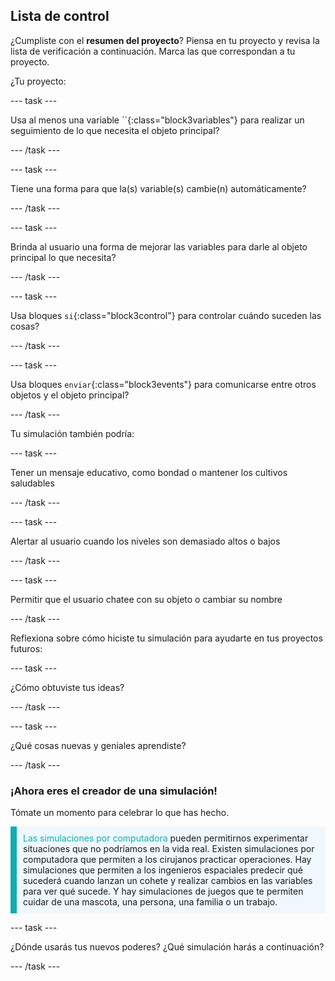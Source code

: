 ## Lista de control

¿Cumpliste con el **resumen del proyecto**? Piensa en tu proyecto y revisa la lista de verificación a continuación. Marca las que correspondan a tu proyecto.

¿Tu proyecto:

--- task ---

Usa al menos una variable ``{:class="block3variables"} para realizar un seguimiento de lo que necesita el objeto principal?

--- /task ---

--- task ---

Tiene una forma para que la(s) variable(s) cambie(n) automáticamente?

--- /task ---

--- task ---

Brinda al usuario una forma de mejorar las variables para darle al objeto principal lo que necesita?

--- /task ---

--- task ---

Usa bloques `si`{:class="block3control"} para controlar cuándo suceden las cosas?

--- /task ---

--- task ---

Usa bloques `enviar`{:class="block3events"} para comunicarse entre otros objetos y el objeto principal?

--- /task ---

Tu simulación también podría:

--- task ---

Tener un mensaje educativo, como bondad o mantener los cultivos saludables

--- /task ---

--- task ---

Alertar al usuario cuando los niveles son demasiado altos o bajos

--- /task ---

--- task ---

Permitir que el usuario chatee con su objeto o cambiar su nombre

--- /task ---

Reflexiona sobre cómo hiciste tu simulación para ayudarte en tus proyectos futuros:

--- task ---

¿Cómo obtuviste tus ideas? 

<!-- free text answer, 3 characters possibly -->
--- /task ---

--- task ---

¿Qué cosas nuevas y geniales aprendiste?

<!-- free text answer, 3 characters possibly -->

--- /task ---

### ¡Ahora eres el creador de una simulación!

Tómate un momento para celebrar lo que has hecho.

<p style="border-left: solid; border-width:10px; border-color: #0faeb0; background-color: aliceblue; padding: 10px;">
<span style="color: #0faeb0">Las simulaciones por computadora</span> pueden permitirnos experimentar situaciones que no podríamos en la vida real. Existen simulaciones por computadora que permiten a los cirujanos practicar operaciones. Hay simulaciones que permiten a los ingenieros espaciales predecir qué sucederá cuando lanzan un cohete y realizar cambios en las variables para ver qué sucede. Y hay simulaciones de juegos que te permiten cuidar de una mascota, una persona, una familia o un trabajo. 
</p>

--- task ---

¿Dónde usarás tus nuevos poderes? ¿Qué simulación harás a continuación?

<!-- free text answer, 3 characters possibly -->

--- /task ---

